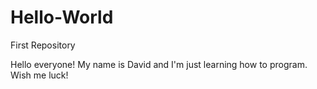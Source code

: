 # Hello-World
First Repository

Hello everyone! My name is David and I'm just learning how to program.
Wish me luck!

